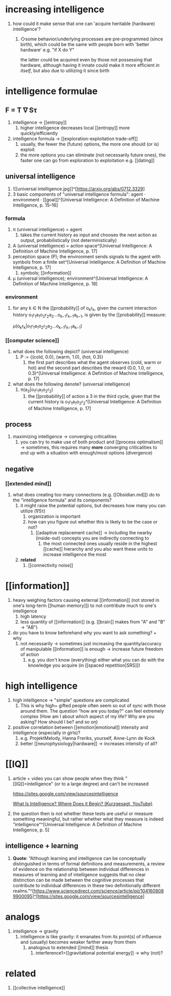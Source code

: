 # increasing intelligence
1. how could it make sense that one can 'acquire heritable (hardware) intelligence'?
	1. ◇some behavior/underlying processes are pre-programmed (since birth), which could be the same with people born with 'better hardware' e.g. "if X do Y"

		the latter could be acquired even by those not possessing that hardware, although having it innate could make it more efficient _in itself_, but also due to utilizing it since birth

# intelligence formulae
## F = T ∇ Sτ
1. intelligence → [[entropy]]
	1. higher intelligence decreases local [[entropy]] more quickly/efficiently
2. intelligence formula → [[exploration-exploitation trade-off]]
	1. usually, the fewer the (future) options, the more one should (or is) exploit
	2. the more options you can eliminate (not necessarily future ones), the faster one can go from exploration to exploitation e.g. [[dating]]

## universal intelligence
1. ![[universal intelligence.jpg]]^[https://arxiv.org/abs/0712.3329]
2. 3 basic components of "universal intelligence formula": agent · environment · [[goal]]^[Universal Intelligence: A Definition of Machine Intelligence, p. 15–16]

### formula
1. π (universal intelligence) = agent
	1. takes the current history as input and chooses the next action as output, probabilistically (not deterministically)
2. A (universal intelligence) = action space^[Universal Intelligence: A Definition of Machine Intelligence, p. 17]
3. perception space (P); the environment sends signals to the agent with symbols from a finite set^[Universal Intelligence: A Definition of Machine Intelligence, p. 17]
	1. symbols; [[information]]
4. µ (universal intelligence); environment^[Universal Intelligence: A Definition of Machine Intelligence, p. 18]

### environment
1. for any k ∈ N the [[probability]] of o<sub>k</sub>r<sub>k</sub>, given the current interaction history o<sub>1</sub>r<sub>1</sub>a<sub>1</sub>o<sub>2</sub>r<sub>2</sub>a<sub>2</sub>...o<sub>k−1</sub>r<sub>k−1</sub>a<sub>k−1</sub>, is given by the [[probability]] measure:

	µ(o<sub>k</sub>r<sub>k</sub>|o<sub>1</sub>r<sub>1</sub>a<sub>1</sub>o<sub>2</sub>r<sub>2</sub>a<sub>2</sub>...o<sub>k−1</sub>r<sub>k−1</sub>a<sub>k−1</sub>)

### [[computer science]]
1. what does the following depict? (universal intelligence)
	1. P := {(cold, 0.0), (warm, 1.0), (hot, 0.3)}
		1. the first part describes what the agent observes (cold, warm or hot) and the second part describes the reward (0.0, 1.0, or 0.3)^[Universal Intelligence: A Definition of Machine Intelligence, p. 17]
2. what does the following denote? (universal intelligence)
	1. π(a<sub>3</sub>|o<sub>1</sub>r<sub>1</sub>a<sub>1</sub>o<sub>2</sub>r<sub>2</sub>)
		1. the [[probability]] of action a 3 in the third cycle, given that the current history is o<sub>1</sub>r<sub>1</sub>a<sub>1</sub>o<sub>2</sub>r<sub>2</sub>^[Universal Intelligence: A Definition of Machine Intelligence, p. 17]

## process
1. maximizing intelligence → converging criticalities
	1. you can try to make use of both product and [[process optimalism]] → sometimes, this requires many **more** converging criticalities to end up with a situation with enough/most options (divergence)

## negative
### [[extended mind]]
1. what does creating too many connections (e.g. [[Obsidian.md]]) do to the "intelligence formula" and its components?
	1. it might raise the potential options, but decreases how many you can utilize (∇Sτ)
		1. organization is important
		2. how can you figure out whether this is likely to be the case or not?
			1. [[adaptive replacement cache]] → including the nearby (inside-out) concepts you are indirectly connecting to
				1. the most connected ones usually reside in the highest [[cache]] hierarchy and you also want these units to increase intelligence the most
	2. **related**
		1. [[connectivity noise]]


# [[information]]
1. heavy weighing factors causing external [[information]] (not stored in one's long-term [[human memory]]) to not contribute much to one's intelligence
	1. high latency
	2. less quantity of [[information]] (e.g. [[brain]] makes from "A" and "B" → "AB")
3. do you have to know beforehand why you want to ask something? + why
	1. not necessarily → sometimes just increasing the quantity/accuracy of manipulable [[information]] is enough → increase future freedom of action
		1. e.g. you don't know (everything) either what you can do with the knowledge you acquire (in [[spaced repetition|SRS]])

# high intelligence
1. high intelligence → "simple" questions are complicated
	1. This is why high+ gifted people often seem so out of sync with those around them. The question “how are you today?” can feel extremely complex (How am I about which aspect of my life? Why are you asking? How should I be? and so on)
2. positive correlation between [[emotion|emotional]] intensity and intelligence (especially in girls)?
	1. e.g. ProjektMelody, Hanna Freriks, yourself, Anne-Lynn de Kock
	2. better [[neurophysiology|hardware]] → increases intensity of all?



# [[IQ]]
1. article + video you can show people when they think "[[IQ]]=intelligence" (or to a large degree) and can't be increased

	https://sites.google.com/view/sourcesintelligence

	[What Is Intelligence? Where Does it Begin? (Kurzgesagt, YouTube)](https://www.youtube.com/watch?v=ck4RGeoHFko)
2. the question then is not whether these tests are useful or measure something meaningful, but rather whether what they measure is indeed “intelligence”^[Universal Intelligence: A Definition of Machine Intelligence, p. 5]

## intelligence + learning
1. **Quote**: “Although learning and intelligence can be conceptually distinguished in terms of formal definitions and measurements, a review of evidence on the relationship between individual differences in measures of learning and of intelligence suggests that no clear distinction can be made between the cognitive processes that contribute to individual differences in these two definitionally different realms.”^[https://www.sciencedirect.com/science/article/pii/1041608089900095]^[https://sites.google.com/view/sourcesintelligence]

# analogs
1. intelligence → gravity
	1. intelligence is like gravity: it emanates from its point(s) of influence and (usually) becomes weaker farther away from them
		1. analogous to extended [[mind]] thesis
			1. interference1=[[gravitational potential energy]] → why (not)?

# related
1. [[collective intelligence]]